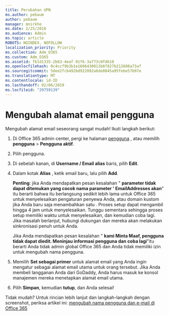 ```yaml
---
title: Perubahan UPN
ms.author: pebaum
author: pebaum
manager: mnirkhe
ms.date: 2/25/2018
ms.audience: Admin
ms.topic: article
ROBOTS: NOINDEX, NOFOLLOW
localization_priority: Priority
ms.collection: Adm_O365
ms.custom: Adm_O365
ms.assetid: f61d1335-2b63-4eaf-91f6-3a773c0fd610
ms.openlocfilehash: 0c4ccf9b3b1e1666430013b8f827b212688a73af
ms.sourcegitcommit: 5dee2fcb492bd922092a6de8045a95febe57b97e
ms.translationtype: MT
ms.contentlocale: id-ID
ms.lasthandoff: 02/06/2019
ms.locfileid: "29759139"
---
```

# <a name="change-a-users-email-address"></a>Mengubah alamat email pengguna

Mengubah alamat email seseorang sangat mudah! Ikuti langkah berikut:
  
1. Di Office 365 admin center, pergi ke halaman [pengguna](https://go.microsoft.com/fwlink/p/?linkid=834822) , atau memilih **pengguna** \> **Pengguna aktif**.
    
2. Pilih pengguna.
    
3. Di sebelah kanan, di **Username / Email alias** baris, pilih **Edit**.
    
4. Dalam kotak **Alias** , ketik email baru, lalu pilih **Add**.
    
    **Penting**: jika Anda mendapatkan pesan kesalahan " **parameter tidak dapat ditemukan yang cocok nama parameter ' EmailAddresses akan**" itu berarti bahwa itu berlangsung sedikit lebih lama untuk Office 365 untuk menyelesaikan pengaturan penyewa Anda, atau domain kustom jika Anda baru saja menambahkan satu . Proses setup dapat mengambil hingga 4 jam untuk menyelesaikan. Tunggu sementara sehingga proses setup memiliki waktu untuk menyelesaikan, dan kemudian coba lagi. Jika masalah berlanjut, hubungi dukungan dan mereka akan melakukan sinkronisasi penuh untuk Anda.
    
    Jika Anda mendapatkan pesan kesalahan " **kami Minta Maaf, pengguna tidak dapat diedit. Meninjau informasi pengguna dan coba lagi**"itu berarti Anda tidak admin global Office 365 dan Anda tidak memiliki izin untuk mengubah nama pengguna.
    
5. Memilih **Set sebagai primer** untuk alamat email yang Anda ingin mengatur sebagai alamat email utama untuk orang tersebut. Jika Anda membeli langganan Anda dari GoDaddy, Anda harus masuk ke konsol manajemen mereka menetapkan alamat email utama. 
    
6. Pilih **Simpan**, kemudian **tutup**, dan Anda selesai!
    
Tidak mudah? Untuk rincian lebih lanjut dan langkah-langkah dengan screenshot, periksa artikel ini: [mengubah nama pengguna dan e-mail di Office 365](https://support.office.com/article/Change-a-user-name-and-email-address-in-Office-365-fb5ac074-e203-4e1f-9843-b9d1a3e03297.aspx)
  


